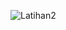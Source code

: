 ![Latihan2](https://user-images.githubusercontent.com/92833376/163290063-17b54693-d020-40fe-b3b8-363a6d2ff38d.png)
